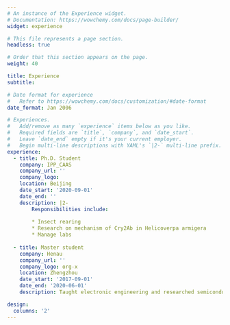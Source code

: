 ```yaml
---
# An instance of the Experience widget.
# Documentation: https://wowchemy.com/docs/page-builder/
widget: experience

# This file represents a page section.
headless: true

# Order that this section appears on the page.
weight: 40

title: Experience
subtitle:

# Date format for experience
#   Refer to https://wowchemy.com/docs/customization/#date-format
date_format: Jan 2006

# Experiences.
#   Add/remove as many `experience` items below as you like.
#   Required fields are `title`, `company`, and `date_start`.
#   Leave `date_end` empty if it's your current employer.
#   Begin multi-line descriptions with YAML's `|2-` multi-line prefix.
experience:
  - title: Ph.D. Student
    company: IPP_CAAS
    company_url: ''
    company_logo: 
    location: Beijing
    date_start: '2020-09-01'
    date_end: ''
    description: |2-
        Responsibilities include:
        
        * Insect rearing
        * Research on mechanism of Cry2Ab in Helicoverpa armigera
        * Manage labs
        
  - title: Master student
    company: Henau
    company_url: ''
    company_logo: org-x
    location: Zhengzhou
    date_start: '2017-09-01'
    date_end: '2020-06-01'
    description: Taught electronic engineering and researched semiconductor physics.

design:
  columns: '2'
---
```

